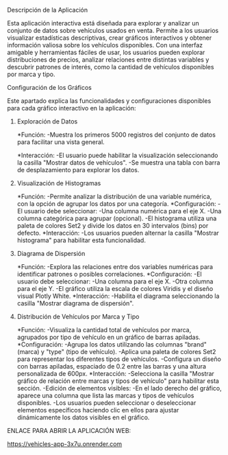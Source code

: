 Descripción de la Aplicación

Esta aplicación interactiva está diseñada para explorar y analizar un conjunto de datos sobre vehículos usados en venta. Permite a los usuarios visualizar estadísticas descriptivas, crear gráficos interactivos y obtener información valiosa sobre los vehículos disponibles. Con una interfaz amigable y herramientas fáciles de usar, los usuarios pueden explorar distribuciones de precios, analizar relaciones entre distintas variables y descubrir patrones de interés, como la cantidad de vehículos disponibles por marca y tipo.


Configuración de los Gráficos

Este apartado explica las funcionalidades y configuraciones disponibles para cada gráfico 
interactivo en la aplicación:

1. Exploración de Datos

    *Función: 
        -Muestra los primeros 5000 registros del conjunto de datos para facilitar una vista general.

    *Interacción:
        -El usuario puede habilitar la visualización seleccionando la casilla "Mostrar datos de vehículos".
        -Se muestra una tabla con barra de desplazamiento para explorar los datos.


2. Visualización de Histogramas

    *Función: 
        -Permite analizar la distribución de una variable numérica, con la opción de agrupar los datos por una categoría.
    *Configuración:
        -El usuario debe seleccionar:
            -Una columna numérica para el eje X.
            -Una columna categórica para agrupar (opcional).
        -El histograma utiliza una paleta de colores Set2 y divide los datos en 30 intervalos (bins) por defecto.
    *Interacción:
        -Los usuarios pueden alternar la casilla "Mostrar histograma" para habilitar esta funcionalidad.

3. Diagrama de Dispersión


    *Función: 
        -Explora las relaciones entre dos variables numéricas para identificar patrones o posibles correlaciones.
    *Configuración:
    	-El usuario debe seleccionar:
            -Una columna para el eje X.
            -Otra columna para el eje Y.
        -El gráfico utiliza la escala de colores Viridis y el diseño visual Plotly White.
    *Interacción:
        -Habilita el diagrama seleccionando la casilla "Mostrar diagrama de dispersión".

4. Distribución de Vehículos por Marca y Tipo

    *Función: 
        -Visualiza la cantidad total de vehículos por marca, agrupados por tipo de vehículo en un gráfico de barras apiladas.
    *Configuración:
        -Agrupa los datos utilizando las columnas "brand" (marca) y "type" (tipo de vehículo).
        -Aplica una paleta de colores Set2 para representar los diferentes tipos de vehículos.
        -Configura un diseño con barras apiladas, espaciado de 0.2 entre las barras y una altura personalizada de 600px.
    *Interacción:
        -Selecciona la casilla "Mostrar gráfico de relación entre marcas y tipos de vehículo" para habilitar esta sección.
        -Edición de elementos visibles:
            -En el lado derecho del gráfico, aparece una columna que lista las marcas y tipos de vehículos disponibles.
            -Los usuarios pueden seleccionar o deseleccionar elementos específicos haciendo clic en ellos para ajustar dinámicamente los datos visibles en el gráfico.


ENLACE PARA ABRIR LA APLICACIÓN WEB:

https://vehicles-app-3x7u.onrender.com
